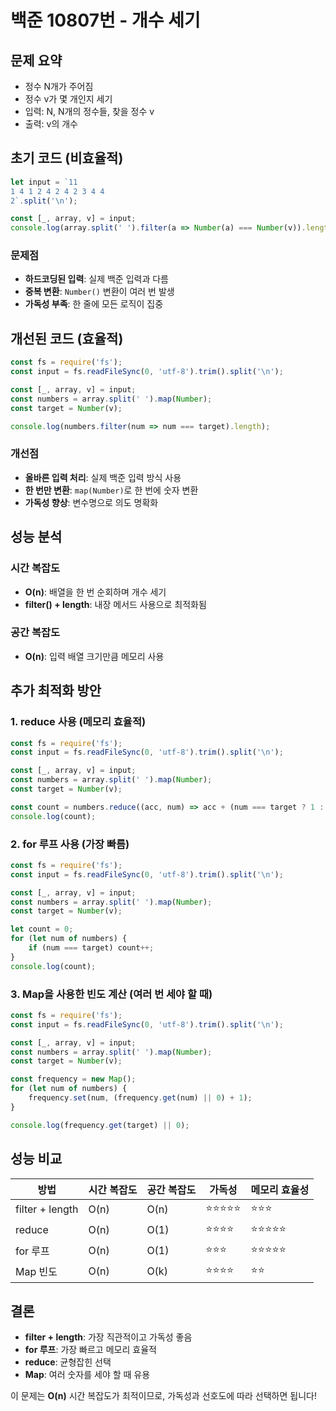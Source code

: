 # 백준 10807번 - 개수 세기

## 문제 요약
- 정수 N개가 주어짐
- 정수 v가 몇 개인지 세기
- 입력: N, N개의 정수들, 찾을 정수 v
- 출력: v의 개수

## 초기 코드 (비효율적)

```javascript
let input = `11
1 4 1 2 4 2 4 2 3 4 4
2`.split('\n');

const [_, array, v] = input;
console.log(array.split(' ').filter(a => Number(a) === Number(v)).length)
```

### 문제점
- **하드코딩된 입력**: 실제 백준 입력과 다름
- **중복 변환**: `Number()` 변환이 여러 번 발생
- **가독성 부족**: 한 줄에 모든 로직이 집중

## 개선된 코드 (효율적)

```javascript
const fs = require('fs');
const input = fs.readFileSync(0, 'utf-8').trim().split('\n');

const [_, array, v] = input;
const numbers = array.split(' ').map(Number);
const target = Number(v);

console.log(numbers.filter(num => num === target).length);
```

### 개선점
- **올바른 입력 처리**: 실제 백준 입력 방식 사용
- **한 번만 변환**: `map(Number)`로 한 번에 숫자 변환
- **가독성 향상**: 변수명으로 의도 명확화

## 성능 분석

### 시간 복잡도
- **O(n)**: 배열을 한 번 순회하며 개수 세기
- **filter() + length**: 내장 메서드 사용으로 최적화됨

### 공간 복잡도
- **O(n)**: 입력 배열 크기만큼 메모리 사용

## 추가 최적화 방안

### 1. reduce 사용 (메모리 효율적)
```javascript
const fs = require('fs');
const input = fs.readFileSync(0, 'utf-8').trim().split('\n');

const [_, array, v] = input;
const numbers = array.split(' ').map(Number);
const target = Number(v);

const count = numbers.reduce((acc, num) => acc + (num === target ? 1 : 0), 0);
console.log(count);
```

### 2. for 루프 사용 (가장 빠름)
```javascript
const fs = require('fs');
const input = fs.readFileSync(0, 'utf-8').trim().split('\n');

const [_, array, v] = input;
const numbers = array.split(' ').map(Number);
const target = Number(v);

let count = 0;
for (let num of numbers) {
    if (num === target) count++;
}
console.log(count);
```

### 3. Map을 사용한 빈도 계산 (여러 번 세야 할 때)
```javascript
const fs = require('fs');
const input = fs.readFileSync(0, 'utf-8').trim().split('\n');

const [_, array, v] = input;
const numbers = array.split(' ').map(Number);
const target = Number(v);

const frequency = new Map();
for (let num of numbers) {
    frequency.set(num, (frequency.get(num) || 0) + 1);
}

console.log(frequency.get(target) || 0);
```

## 성능 비교

| 방법 | 시간 복잡도 | 공간 복잡도 | 가독성 | 메모리 효율성 |
|------|-------------|-------------|--------|---------------|
| filter + length | O(n) | O(n) | ⭐⭐⭐⭐⭐ | ⭐⭐⭐ |
| reduce | O(n) | O(1) | ⭐⭐⭐⭐ | ⭐⭐⭐⭐⭐ |
| for 루프 | O(n) | O(1) | ⭐⭐⭐ | ⭐⭐⭐⭐⭐ |
| Map 빈도 | O(n) | O(k) | ⭐⭐⭐⭐ | ⭐⭐ |

## 결론
- **filter + length**: 가장 직관적이고 가독성 좋음
- **for 루프**: 가장 빠르고 메모리 효율적
- **reduce**: 균형잡힌 선택
- **Map**: 여러 숫자를 세야 할 때 유용

이 문제는 **O(n)** 시간 복잡도가 최적이므로, 가독성과 선호도에 따라 선택하면 됩니다! 